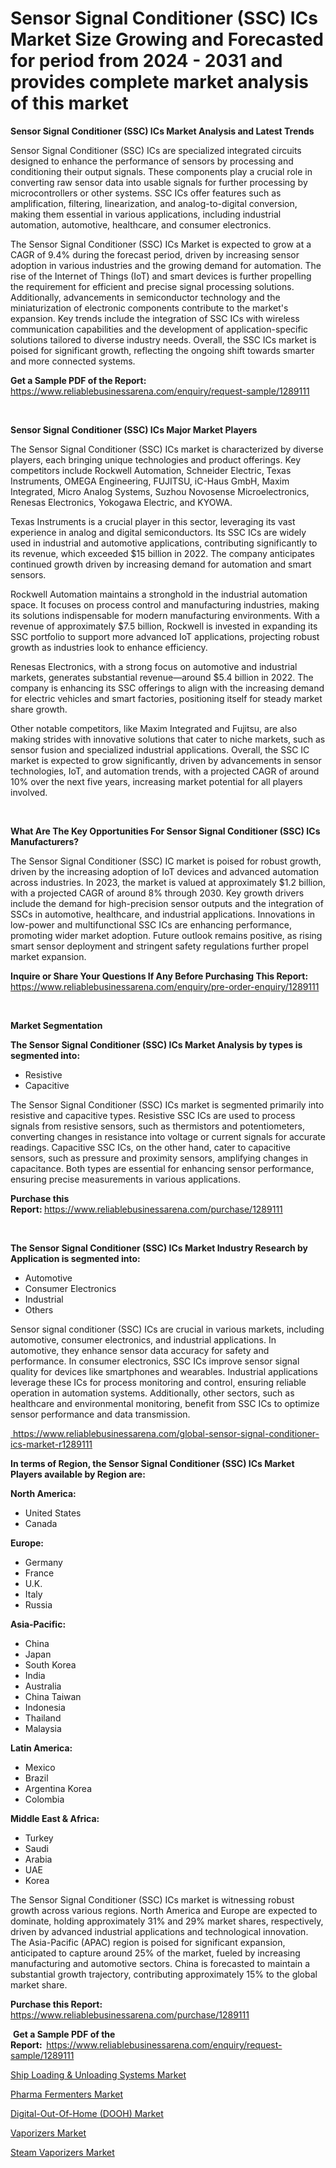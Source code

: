 <p><h1>Sensor Signal Conditioner (SSC) ICs Market Size Growing and Forecasted for period from 2024 - 2031 and provides complete market analysis of this market</h1></p><p><strong>Sensor Signal Conditioner (SSC) ICs Market Analysis and Latest Trends</strong></p>
<p><p>Sensor Signal Conditioner (SSC) ICs are specialized integrated circuits designed to enhance the performance of sensors by processing and conditioning their output signals. These components play a crucial role in converting raw sensor data into usable signals for further processing by microcontrollers or other systems. SSC ICs offer features such as amplification, filtering, linearization, and analog-to-digital conversion, making them essential in various applications, including industrial automation, automotive, healthcare, and consumer electronics.</p><p>The Sensor Signal Conditioner (SSC) ICs Market is expected to grow at a CAGR of 9.4% during the forecast period, driven by increasing sensor adoption in various industries and the growing demand for automation. The rise of the Internet of Things (IoT) and smart devices is further propelling the requirement for efficient and precise signal processing solutions. Additionally, advancements in semiconductor technology and the miniaturization of electronic components contribute to the market's expansion. Key trends include the integration of SSC ICs with wireless communication capabilities and the development of application-specific solutions tailored to diverse industry needs. Overall, the SSC ICs market is poised for significant growth, reflecting the ongoing shift towards smarter and more connected systems.</p></p>
<p><strong>Get a Sample PDF of the Report:&nbsp;</strong> <a href="https://www.reliablebusinessarena.com/enquiry/request-sample/1289111?utm_campaign=1726&utm_medium=2&utm_source=Github&utm_content=ia&utm_term=26102024&utm_id=sensor-signal-conditioner-ssc-ics">https://www.reliablebusinessarena.com/enquiry/request-sample/1289111</a></p>
<p>&nbsp;</p>
<p><strong>Sensor Signal Conditioner (SSC) ICs Major Market Players</strong></p>
<p><p>The Sensor Signal Conditioner (SSC) ICs market is characterized by diverse players, each bringing unique technologies and product offerings. Key competitors include Rockwell Automation, Schneider Electric, Texas Instruments, OMEGA Engineering, FUJITSU, iC-Haus GmbH, Maxim Integrated, Micro Analog Systems, Suzhou Novosense Microelectronics, Renesas Electronics, Yokogawa Electric, and KYOWA.</p><p>Texas Instruments is a crucial player in this sector, leveraging its vast experience in analog and digital semiconductors. Its SSC ICs are widely used in industrial and automotive applications, contributing significantly to its revenue, which exceeded $15 billion in 2022. The company anticipates continued growth driven by increasing demand for automation and smart sensors.</p><p>Rockwell Automation maintains a stronghold in the industrial automation space. It focuses on process control and manufacturing industries, making its solutions indispensable for modern manufacturing environments. With a revenue of approximately $7.5 billion, Rockwell is invested in expanding its SSC portfolio to support more advanced IoT applications, projecting robust growth as industries look to enhance efficiency.</p><p>Renesas Electronics, with a strong focus on automotive and industrial markets, generates substantial revenue—around $5.4 billion in 2022. The company is enhancing its SSC offerings to align with the increasing demand for electric vehicles and smart factories, positioning itself for steady market share growth.</p><p>Other notable competitors, like Maxim Integrated and Fujitsu, are also making strides with innovative solutions that cater to niche markets, such as sensor fusion and specialized industrial applications. Overall, the SSC IC market is expected to grow significantly, driven by advancements in sensor technologies, IoT, and automation trends, with a projected CAGR of around 10% over the next five years, increasing market potential for all players involved.</p></p>
<p>&nbsp;</p>
<p><strong>What Are The Key Opportunities For Sensor Signal Conditioner (SSC) ICs Manufacturers?</strong></p>
<p><p>The Sensor Signal Conditioner (SSC) IC market is poised for robust growth, driven by the increasing adoption of IoT devices and advanced automation across industries. In 2023, the market is valued at approximately $1.2 billion, with a projected CAGR of around 8% through 2030. Key growth drivers include the demand for high-precision sensor outputs and the integration of SSCs in automotive, healthcare, and industrial applications. Innovations in low-power and multifunctional SSC ICs are enhancing performance, promoting wider market adoption. Future outlook remains positive, as rising smart sensor deployment and stringent safety regulations further propel market expansion.</p></p>
<p><strong>Inquire or Share Your Questions If Any Before Purchasing This Report:</strong> <a href="https://www.reliablebusinessarena.com/enquiry/pre-order-enquiry/1289111?utm_campaign=1726&utm_medium=2&utm_source=Github&utm_content=ia&utm_term=26102024&utm_id=sensor-signal-conditioner-ssc-ics">https://www.reliablebusinessarena.com/enquiry/pre-order-enquiry/1289111</a></p>
<p>&nbsp;</p>
<p><strong>Market Segmentation</strong></p>
<p><strong>The Sensor Signal Conditioner (SSC) ICs Market Analysis by types is segmented into:</strong></p>
<p><ul><li>Resistive</li><li>Capacitive</li></ul></p>
<p><p>The Sensor Signal Conditioner (SSC) ICs market is segmented primarily into resistive and capacitive types. Resistive SSC ICs are used to process signals from resistive sensors, such as thermistors and potentiometers, converting changes in resistance into voltage or current signals for accurate readings. Capacitive SSC ICs, on the other hand, cater to capacitive sensors, such as pressure and proximity sensors, amplifying changes in capacitance. Both types are essential for enhancing sensor performance, ensuring precise measurements in various applications.</p></p>
<p><strong>Purchase this Report:&nbsp;</strong><a href="https://www.reliablebusinessarena.com/purchase/1289111?utm_campaign=1726&utm_medium=2&utm_source=Github&utm_content=ia&utm_term=26102024&utm_id=sensor-signal-conditioner-ssc-ics">https://www.reliablebusinessarena.com/purchase/1289111</a></p>
<p>&nbsp;</p>
<p><strong>The Sensor Signal Conditioner (SSC) ICs Market Industry Research by Application is segmented into:</strong></p>
<p><ul><li>Automotive</li><li>Consumer Electronics</li><li>Industrial</li><li>Others</li></ul></p>
<p><p>Sensor signal conditioner (SSC) ICs are crucial in various markets, including automotive, consumer electronics, and industrial applications. In automotive, they enhance sensor data accuracy for safety and performance. In consumer electronics, SSC ICs improve sensor signal quality for devices like smartphones and wearables. Industrial applications leverage these ICs for process monitoring and control, ensuring reliable operation in automation systems. Additionally, other sectors, such as healthcare and environmental monitoring, benefit from SSC ICs to optimize sensor performance and data transmission.</p></p>
<p><a href="https://www.reliablebusinessarena.com/global-sensor-signal-conditioner-ics-market-r1289111?utm_campaign=1726&utm_medium=2&utm_source=Github&utm_content=ia&utm_term=26102024&utm_id=sensor-signal-conditioner-ssc-ics">&nbsp;https://www.reliablebusinessarena.com/global-sensor-signal-conditioner-ics-market-r1289111</a></p>
<p><strong>In terms of Region, the Sensor Signal Conditioner (SSC) ICs Market Players available by Region are:</strong></p>
<p>
    <p> <strong> North America: </strong>
        <ul>
            <li>United States</li>
            <li>Canada</li>
        </ul>
        </p> 
    <p> <strong> Europe: </strong>
        <ul>
            <li>Germany</li>
            <li>France</li>
            <li>U.K.</li>
            <li>Italy</li>
            <li>Russia</li>
        </ul>
        </p> 
    <p> <strong> Asia-Pacific: </strong>
        <ul>
            <li>China</li>
            <li>Japan</li>
            <li>South Korea</li>
            <li>India</li>
            <li>Australia</li>
            <li>China Taiwan</li>
            <li>Indonesia</li>
            <li>Thailand</li>
            <li>Malaysia</li>
        </ul>
        </p> 
    <p> <strong> Latin America: </strong>
        <ul>
            <li>Mexico</li>
            <li>Brazil</li>
            <li>Argentina Korea</li>
            <li>Colombia</li>
        </ul>
        </p> 
    <p> <strong> Middle East & Africa: </strong>
        <ul>
            <li>Turkey</li>
            <li>Saudi</li>
            <li>Arabia</li>
            <li>UAE</li>
            <li>Korea</li>
        </ul>
    </p>
    </p>
<p><p>The Sensor Signal Conditioner (SSC) ICs market is witnessing robust growth across various regions. North America and Europe are expected to dominate, holding approximately 31% and 29% market shares, respectively, driven by advanced industrial applications and technological innovation. The Asia-Pacific (APAC) region is poised for significant expansion, anticipated to capture around 25% of the market, fueled by increasing manufacturing and automotive sectors. China is forecasted to maintain a substantial growth trajectory, contributing approximately 15% to the global market share.</p></p>
<p><strong>Purchase this Report: </strong><a href="https://www.reliablebusinessarena.com/purchase/1289111?utm_campaign=1726&utm_medium=2&utm_source=Github&utm_content=ia&utm_term=26102024&utm_id=sensor-signal-conditioner-ssc-ics">https://www.reliablebusinessarena.com/purchase/1289111</a></p>
<p>&nbsp;<strong>Get a Sample PDF of the Report:&nbsp;&nbsp;</strong><a href="https://www.reliablebusinessarena.com/enquiry/request-sample/1289111?utm_campaign=1726&utm_medium=2&utm_source=Github&utm_content=ia&utm_term=26102024&utm_id=sensor-signal-conditioner-ssc-ics">https://www.reliablebusinessarena.com/enquiry/request-sample/1289111</a></p>
<p><strong></strong></p>
<p><p><a href="https://www.linkedin.com/pulse/ship-loading-unloading-systems-market-trends-detailed-study-its-nxk6c?utm_campaign=1726&utm_medium=2&utm_source=Github&utm_content=ia&utm_term=26102024&utm_id=sensor-signal-conditioner-ssc-ics">Ship Loading & Unloading Systems Market</a></p><p><a href="https://www.linkedin.com/pulse/pharma-fermenters-market-industry-trends-forecast-period-from-r524c?utm_campaign=1726&utm_medium=2&utm_source=Github&utm_content=ia&utm_term=26102024&utm_id=sensor-signal-conditioner-ssc-ics">Pharma Fermenters Market</a></p><p><a href="https://www.linkedin.com/pulse/digital-out-of-home-dooh-market-evolution-global-trends-a3bqe?utm_campaign=1726&utm_medium=2&utm_source=Github&utm_content=ia&utm_term=26102024&utm_id=sensor-signal-conditioner-ssc-ics">Digital-Out-Of-Home (DOOH) Market</a></p><p><a href="https://www.linkedin.com/pulse/booming-vaporizers-market-sector-analysis-growth-projections-qx56c?utm_campaign=1726&utm_medium=2&utm_source=Github&utm_content=ia&utm_term=26102024&utm_id=sensor-signal-conditioner-ssc-ics">Vaporizers Market</a></p><p><a href="https://www.linkedin.com/pulse/navigating-global-steam-vaporizers-market-landscape-trends-forecasts-7aaec?utm_campaign=1726&utm_medium=2&utm_source=Github&utm_content=ia&utm_term=26102024&utm_id=sensor-signal-conditioner-ssc-ics">Steam Vaporizers Market</a></p></p>